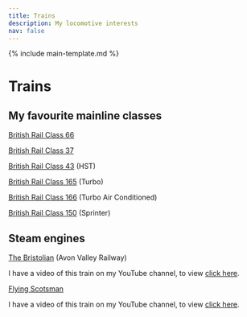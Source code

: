 ```yaml
---
title: Trains
description: My locomotive interests
nav: false
---
```


{% include main-template.md %}

# Trains

## My favourite mainline classes

[British Rail Class 66](https://en.wikipedia.org/wiki/British_Rail_Class_66)

[British Rail Class 37](https://en.wikipedia.org/wiki/British_Rail_Class_37)

[British Rail Class 43](https://en.wikipedia.org/wiki/British_Rail_Class_43_(HST)) (HST)

[British Rail Class 165](https://en.wikipedia.org/wiki/British_Rail_Class_165) (Turbo)

[British Rail Class 166](https://en.wikipedia.org/wiki/British_Rail_Class_166) (Turbo Air Conditioned)

[British Rail Class 150](https://en.wikipedia.org/wiki/British_Rail_Class_150) (Sprinter)

## Steam engines

[The Bristolian]() (Avon Valley Railway)

I have a video of this train on my YouTube channel, to view [click here](https://www.youtube.com/watch?v=0OiUmt53uHo).

[Flying Scotsman](https://en.wikipedia.org/wiki/LNER_Class_A3_4472_Flying_Scotsman)

I have a video of this train on my YouTube channel, to view [click here](https://www.youtube.com/watch?v=K5Dp4hS7iD8).
